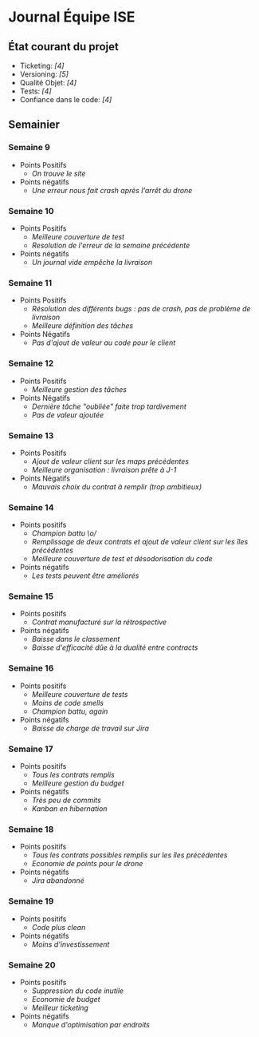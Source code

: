 # Journal Équipe ISE


## État courant du projet

  - Ticketing: _[4]_
  - Versioning: _[5]_
  - Qualité Objet: _[4]_
  - Tests: _[4]_
  - Confiance dans le code: _[4]_

## Semainier

### Semaine 9

  - Points Positifs
    - _On trouve le site_
  - Points négatifs
    - _Une erreur nous fait crash après l'arrêt du drone_   

### Semaine 10 

 - Points Positifs
    - _Meilleure couverture de test_
    - _Resolution de l'erreur de la semaine précédente_
 - Points négatifs
    - _Un journal vide empêche la livraison_
    
### Semaine 11

 - Points Positifs
    - _Résolution des différents bugs : pas de crash, pas de problème de livraison_
    - _Meilleure définition des tâches_
 - Points Négatifs
    - _Pas d'ajout de valeur au code pour le client_
    
### Semaine 12

 - Points Positifs
    - _Meilleure gestion des tâches_
 - Points Négatifs
    - _Dernière tâche "oubliée" faite trop tardivement_
    - _Pas de valeur ajoutée_
    
### Semaine 13
 - Points Positifs
    - _Ajout de valeur client sur les maps précédentes_
    - _Meilleure organisation : livraison prête à J-1_
 - Points Négatifs
    - _Mauvais choix du contrat à remplir (trop ambitieux)_
    
### Semaine 14
 - Points positifs
    - _Champion battu \o/_
    - _Remplissage de deux contrats et ajout de valeur client sur les îles précédentes_
    - _Meilleure couverture de test et désodorisation du code_
 - Points négatifs
    - _Les tests peuvent être améliorés_
    
### Semaine 15
 - Points positifs
    - _Contrat manufacturé sur la rétrospective_
 - Points négatifs
    - _Baisse dans le classement_
    - _Baisse d'efficacité dûe à la dualité entre contracts_
    
### Semaine 16
 - Points positifs
    - _Meilleure couverture de tests_
    - _Moins de code smells_
    - _Champion battu, again_
 - Points négatifs
    - _Baisse de charge de travail sur Jira_

### Semaine 17
 - Points positifs
    - _Tous les contrats remplis_
    - _Meilleure gestion du budget_
 - Points négatifs
    - _Très peu de commits_
    - _Kanban en hibernation_
    
### Semaine 18
 - Points positifs
    - _Tous les contrats possibles remplis sur les îles précédentes_
    - _Economie de points pour le drone_
 - Points négatifs
    - _Jira abandonné_
   
### Semaine 19
 - Points positifs
    - _Code plus clean_
 - Points négatifs
    - _Moins d'investissement_
 
 ### Semaine 20
  - Points positifs
     - _Suppression du code inutile_
     - _Economie de budget_
     - _Meilleur ticketing_
  - Points négatifs
     - _Manque d'optimisation par endroits_
    